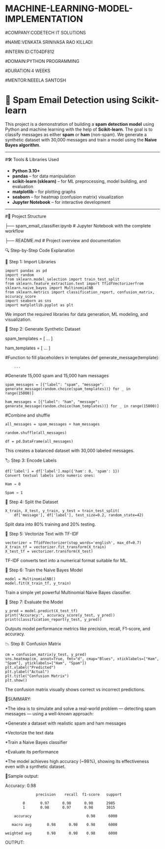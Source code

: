 # MACHINE-LEARNING-MODEL-IMPLEMENTATION

#COMPANY:CODETECH IT SOLUTIONS

#NAME:VENKATA SRINIVASA RAO KILLADI

#INTERN ID:CT04DF812

#DOMAIN:PYTHON PROGRAMMING

#DURATION:4 WEEKS

#MENTOR:NEEELA SANTOSH

# 📧 Spam Email Detection using Scikit-learn

This project is a demonstration of building a **spam detection model** using Python and machine learning with the help of **Scikit-learn**. The goal is to classify messages as either **spam** or **ham** (non-spam). We generate a synthetic dataset with 30,000 messages and train a model using the **Naive Bayes algorithm**.

---

#🛠️ Tools & Libraries Used

- **Python 3.10+**
- **pandas** – for data manipulation
- **scikit-learn (sklearn)** – for ML preprocessing, model building, and evaluation
- **matplotlib** – for plotting graphs
- **seaborn** – for heatmap (confusion matrix) visualization
- **Jupyter Notebook** – for interactive development

---

#📂 Project Structure

├── spam_email_classifier.ipynb     # Jupyter Notebook with the complete workflow

├── README.md                       # Project overview and documentation


🔍 Step-by-Step Code Explanation

📄 Step 1: Import Libraries

    import pandas as pd
    import random
    from sklearn.model_selection import train_test_split
    from sklearn.feature_extraction.text import TfidfVectorizerfrom sklearn.naive_bayes import MultinomialNB
    from sklearn.metrics import classification_report, confusion_matrix, accuracy_score
    import seaborn as sns
    import matplotlib.pyplot as plt
We import the required libraries for data generation, ML modeling, and visualization.

🧪 Step 2: Generate Synthetic Dataset

spam_templates = [ ... ]

ham_templates = [ ... ]

 #Function to fill placeholders in templates
    def generate_message(template):
    
        ...
    
 #Generate 15,000 spam and 15,000 ham messages
 
    spam_messages = [{"label": "spam", "message": generate_message(random.choice(spam_templates))} for _ in range(15000)]
    
    ham_messages = [{"label": "ham", "message": generate_message(random.choice(ham_templates))} for _ in range(15000)]

#Combine and shuffle

    all_messages = spam_messages + ham_messages
    
    random.shuffle(all_messages)
    
    df = pd.DataFrame(all_messages)
    
This creates a balanced dataset with 30,000 labeled messages.

🏷 Step 3: Encode Labels

    df['label'] = df['label'].map({'ham': 0, 'spam': 1})
    Convert textual labels into numeric ones:

    Ham → 0

    Spam → 1

🔀 Step 4: Split the Dataset

    X_train, X_test, y_train, y_test = train_test_split(
        df['message'], df['label'], test_size=0.2, random_state=42)
Split data into 80% training and 20% testing.

🧠 Step 5: Vectorize Text with TF-IDF

    vectorizer = TfidfVectorizer(stop_words='english', max_df=0.7)
    X_train_tf = vectorizer.fit_transform(X_train)
    X_test_tf = vectorizer.transform(X_test)
TF-IDF converts text into a numerical format suitable for ML.

🤖 Step 6: Train the Naive Bayes Model

    model = MultinomialNB()
    model.fit(X_train_tf, y_train)
Train a simple yet powerful Multinomial Naive Bayes classifier.

🧾 Step 7: Evaluate the Model

    y_pred = model.predict(X_test_tf)
    print("Accuracy:", accuracy_score(y_test, y_pred))
    print(classification_report(y_test, y_pred))
Outputs model performance metrics like precision, recall, F1-score, and accuracy.

📉 Step 8: Confusion Matrix

    cm = confusion_matrix(y_test, y_pred)
    sns.heatmap(cm, annot=True, fmt="d", cmap="Blues", xticklabels=["Ham", "Spam"], yticklabels=["Ham", "Spam"])
    plt.xlabel("Predicted")
    plt.ylabel("Actual")
    plt.title("Confusion Matrix")
    plt.show()
The confusion matrix visually shows correct vs incorrect predictions.

📄SUMMARY:

*The idea is to simulate and solve a real-world problem — detecting spam messages — using a well-known approach:

*Generate a dataset with realistic spam and ham messages

*Vectorize the text data

*Train a Naive Bayes classifier

*Evaluate its performance

*The model achieves high accuracy (~98%), showing its effectiveness even with a synthetic dataset.

🧠Sample output:

Accuracy: 0.98

                  precision    recall  f1-score   support

            0       0.97      0.98      0.98      2985
            1       0.98      0.97      0.98      3015

        accuracy                         0.98      6000
    
       macro avg       0.98      0.98    0.98      6000
   
    weighted avg       0.98      0.98    0.98      6000

OUTPUT:
